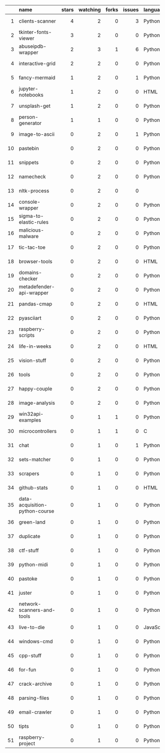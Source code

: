 |    | name                           |   stars |   watching |   forks |   issues | language   | created    | updated    | url                                                         |
|---:|:-------------------------------|--------:|-----------:|--------:|---------:|:-----------|:-----------|:-----------|:------------------------------------------------------------|
|  1 | clients-scanner                |       4 |          2 |       0 |        3 | Python     | 2020-05-26 | 2024-02-26 | https://github.com/streanger/clients-scanner                |
|  2 | tkinter-fonts-viewer           |       3 |          2 |       0 |        0 | Python     | 2020-05-31 | 2023-02-19 | https://github.com/streanger/tkinter-fonts-viewer           |
|  3 | abuseipdb-wrapper              |       2 |          3 |       1 |        6 | Python     | 2021-11-15 | 2023-06-29 | https://github.com/streanger/abuseipdb-wrapper              |
|  4 | interactive-grid               |       2 |          2 |       0 |        0 | Python     | 2020-09-01 | 2024-02-05 | https://github.com/streanger/interactive-grid               |
|  5 | fancy-mermaid                  |       1 |          2 |       0 |        1 | Python     | 2022-03-15 | 2024-01-17 | https://github.com/streanger/fancy-mermaid                  |
|  6 | jupyter-notebooks              |       1 |          2 |       0 |        0 | HTML       | 2022-02-02 | 2022-08-16 | https://github.com/streanger/jupyter-notebooks              |
|  7 | unsplash-get                   |       1 |          2 |       0 |        0 | Python     | 2020-06-11 | 2023-02-19 | https://github.com/streanger/unsplash-get                   |
|  8 | person-generator               |       1 |          1 |       0 |        0 | Python     | 2017-10-01 | 2022-08-19 | https://github.com/streanger/person-generator               |
|  9 | image-to-ascii                 |       0 |          2 |       0 |        1 | Python     | 2022-01-29 | 2023-02-19 | https://github.com/streanger/image-to-ascii                 |
| 10 | pastebin                       |       0 |          2 |       0 |        0 | Python     | 2022-06-27 | 2023-02-19 | https://github.com/streanger/pastebin                       |
| 11 | snippets                       |       0 |          2 |       0 |        0 | Python     | 2022-05-22 | 2023-02-19 | https://github.com/streanger/snippets                       |
| 12 | namecheck                      |       0 |          2 |       0 |        0 | Python     | 2022-04-10 | 2023-02-18 | https://github.com/streanger/namecheck                      |
| 13 | nltk-process                   |       0 |          2 |       0 |        0 |            | 2022-03-13 | 2022-03-13 | https://github.com/streanger/nltk-process                   |
| 14 | console-wrapper                |       0 |          2 |       0 |        0 | Python     | 2022-03-10 | 2023-02-19 | https://github.com/streanger/console-wrapper                |
| 15 | sigma-to-elastic-rules         |       0 |          2 |       0 |        0 | Python     | 2021-11-24 | 2023-02-19 | https://github.com/streanger/sigma-to-elastic-rules         |
| 16 | malicious-malware              |       0 |          2 |       0 |        0 | Python     | 2021-11-16 | 2022-08-16 | https://github.com/streanger/malicious-malware              |
| 17 | tic-tac-toe                    |       0 |          2 |       0 |        0 | Python     | 2021-08-24 | 2023-02-19 | https://github.com/streanger/tic-tac-toe                    |
| 18 | browser-tools                  |       0 |          2 |       0 |        0 | HTML       | 2021-06-14 | 2022-08-16 | https://github.com/streanger/browser-tools                  |
| 19 | domains-checker                |       0 |          2 |       0 |        0 | Python     | 2021-06-08 | 2022-08-16 | https://github.com/streanger/domains-checker                |
| 20 | metadefender-api-wrapper       |       0 |          2 |       0 |        0 | Python     | 2021-06-07 | 2022-08-16 | https://github.com/streanger/metadefender-api-wrapper       |
| 21 | pandas-cmap                    |       0 |          2 |       0 |        0 | HTML       | 2021-04-25 | 2022-08-19 | https://github.com/streanger/pandas-cmap                    |
| 22 | pyasciiart                     |       0 |          2 |       0 |        0 | Python     | 2021-04-12 | 2022-07-01 | https://github.com/streanger/pyasciiart                     |
| 23 | raspberry-scripts              |       0 |          2 |       0 |        0 | Python     | 2021-01-25 | 2023-02-19 | https://github.com/streanger/raspberry-scripts              |
| 24 | life-in-weeks                  |       0 |          2 |       0 |        0 | HTML       | 2020-10-06 | 2022-08-19 | https://github.com/streanger/life-in-weeks                  |
| 25 | vision-stuff                   |       0 |          2 |       0 |        0 | Python     | 2020-06-03 | 2022-08-19 | https://github.com/streanger/vision-stuff                   |
| 26 | tools                          |       0 |          2 |       0 |        0 | Python     | 2020-05-09 | 2020-09-12 | https://github.com/streanger/tools                          |
| 27 | happy-couple                   |       0 |          2 |       0 |        0 | Python     | 2019-07-29 | 2022-08-19 | https://github.com/streanger/happy-couple                   |
| 28 | image-analysis                 |       0 |          2 |       0 |        0 | Python     | 2018-04-12 | 2023-02-19 | https://github.com/streanger/image-analysis                 |
| 29 | win32api-examples              |       0 |          1 |       1 |        0 | Python     | 2019-07-15 | 2023-02-19 | https://github.com/streanger/win32api-examples              |
| 30 | microcontrollers               |       0 |          1 |       1 |        0 | C          | 2017-03-02 | 2019-03-04 | https://github.com/streanger/microcontrollers               |
| 31 | chat                           |       0 |          1 |       0 |        1 | Python     | 2023-11-27 | 2023-11-27 | https://github.com/streanger/chat                           |
| 32 | sets-matcher                   |       0 |          1 |       0 |        0 | Python     | 2023-09-21 | 2023-09-21 | https://github.com/streanger/sets-matcher                   |
| 33 | scrapers                       |       0 |          1 |       0 |        0 | Python     | 2023-07-24 | 2023-07-24 | https://github.com/streanger/scrapers                       |
| 34 | github-stats                   |       0 |          1 |       0 |        0 | HTML       | 2023-07-09 | 2023-07-10 | https://github.com/streanger/github-stats                   |
| 35 | data-acquisition-python-course |       0 |          1 |       0 |        0 | Python     | 2023-05-16 | 2023-05-16 | https://github.com/streanger/data-acquisition-python-course |
| 36 | green-land                     |       0 |          1 |       0 |        0 | Python     | 2022-12-20 | 2022-12-20 | https://github.com/streanger/green-land                     |
| 37 | duplicate                      |       0 |          1 |       0 |        0 | Python     | 2022-11-01 | 2023-09-08 | https://github.com/streanger/duplicate                      |
| 38 | ctf-stuff                      |       0 |          1 |       0 |        0 | Python     | 2019-07-21 | 2023-02-19 | https://github.com/streanger/ctf-stuff                      |
| 39 | python-midi                    |       0 |          1 |       0 |        0 | Python     | 2019-06-23 | 2023-02-19 | https://github.com/streanger/python-midi                    |
| 40 | pastoke                        |       0 |          1 |       0 |        0 | Python     | 2019-05-26 | 2019-05-30 | https://github.com/streanger/pastoke                        |
| 41 | juster                         |       0 |          1 |       0 |        0 | Python     | 2019-05-21 | 2019-06-09 | https://github.com/streanger/juster                         |
| 42 | network-scanners-and-tools     |       0 |          1 |       0 |        0 | Python     | 2019-04-01 | 2022-08-19 | https://github.com/streanger/network-scanners-and-tools     |
| 43 | live-to-die                    |       0 |          1 |       0 |        0 | JavaScript | 2019-02-01 | 2022-08-16 | https://github.com/streanger/live-to-die                    |
| 44 | windows-cmd                    |       0 |          1 |       0 |        0 | Python     | 2019-01-08 | 2024-02-06 | https://github.com/streanger/windows-cmd                    |
| 45 | cpp-stuff                      |       0 |          1 |       0 |        0 | Python     | 2018-11-10 | 2022-08-19 | https://github.com/streanger/cpp-stuff                      |
| 46 | for-fun                        |       0 |          1 |       0 |        0 | Python     | 2018-07-16 | 2024-02-06 | https://github.com/streanger/for-fun                        |
| 47 | crack-archive                  |       0 |          1 |       0 |        0 | Python     | 2018-06-30 | 2022-08-19 | https://github.com/streanger/crack-archive                  |
| 48 | parsing-files                  |       0 |          1 |       0 |        0 | Python     | 2018-03-22 | 2023-07-19 | https://github.com/streanger/parsing-files                  |
| 49 | email-crawler                  |       0 |          1 |       0 |        0 | Python     | 2018-03-19 | 2022-08-19 | https://github.com/streanger/email-crawler                  |
| 50 | tipts                          |       0 |          1 |       0 |        0 | Python     | 2017-10-03 | 2023-02-19 | https://github.com/streanger/tipts                          |
| 51 | raspberry-project              |       0 |          1 |       0 |        0 | Python     | 2017-07-20 | 2023-07-10 | https://github.com/streanger/raspberry-project              |